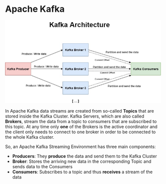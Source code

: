 # Apache Kafka

<img src="./img/kafka.jpg" alt="Scanned" />

<br>

In Apache Kafka data streams are created from so-called **Topics** that are stored inside the Kafka Cluster. Kafka Servers, which are also called **Brokers**, stream the data from a topic to consumers that are subscribed to this topic. At any time only **one** of the Brokers is the active coordinator and the client only needs to connect to one broker in order to be connected to the whole Kafka cluster.

So, an Apache Kafka Streaming Environment has three main components:

- **Producers**: They **produce** the data and send them to the Kafka Cluster
- **Broker**: Stores the arriving new data in the corresponding Topic and sends data to the Consumers
- **Consumers**: Subscribes to a topic and thus **receives** a stream of the data
